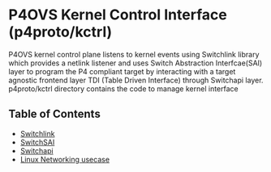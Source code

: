 <!--
/*
 * Copyright (c) 2013-2021 Barefoot Networks, Inc.
 * Copyright (c) 2022 Intel Corporation.
 *
 * SPDX-License-Identifier: Apache-2.0
 * 
 * Licensed under the Apache License, Version 2.0 (the "License");
 * you may not use this file except in compliance with the License.
 * You may obtain a copy of the License at:
 *
 * http://www.apache.org/licenses/LICENSE-2.0
 *
 * Unless required by applicable law or agreed to in writing, software
 * distributed under the License is distributed on an "AS IS" BASIS,
 * WITHOUT WARRANTIES OR CONDITIONS OF ANY KIND, either express or implied.
 * See the License for the specific language governing permissions and
 * limitations under the License.
 */
- -->

# P4OVS Kernel Control Interface (p4proto/kctrl)

P4OVS kernel control plane listens to kernel events using Switchlink library which provides
a netlink listener and uses Switch Abstraction Interfcae(SAI) layer to program the P4 compliant
target by interacting with a target agnostic frontend layer TDI (Table Driven Interface) through
Switchapi layer. p4proto/kctrl directory contains the code to manage kernel interface

## Table of Contents

- [Switchlink](/p4proto/kctrl/switchlink/README.md)
- [SwitchSAI](/p4proto/kctrl/switchsai/README.md)
- [Switchapi](/p4proto/kctrl/switchapi/README.md)
- [Linux Networking usecase](/p4proto/p4src/linux_networking/README.md)
